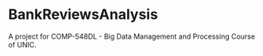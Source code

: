 # BankReviewsAnalysis
A project for COMP-548DL - Big Data Management and Processing Course of UNIC. <br> <br>

